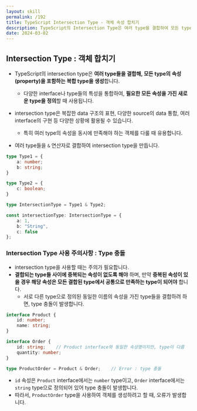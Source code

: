 ```yaml
---
layout: skill
permalink: /192
title: TypeScript Intersection Type - 객체 속성 합치기
description: TypeScript의 Intersection Type은 여러 type을 결합하여 모든 type의 속성을 포함하는 복합 type을 생성하는 기능으로, 다양한 객체의 특성을 통합하거나 확장할 때 유용합니다.
date: 2024-03-02
---
```



## Intersection Type : 객체 합치기

- TypeScript의 intersection type은 **여러 type들을 결합해, 모든 type의 속성(property)을 포함하는 복합 type을 생성**합니다.
    - 다양한 interface나 type들의 특성을 통합하여, **필요한 모든 속성을 가진 새로운 type을 정의**할 때 사용됩니다.

- intersection type은 복잡한 data 구조의 표현, 다양한 source의 data 통합, 여러 interface의 구현 등 다양한 상황에 활용될 수 있습니다.
    - 특히 여러 type의 속성을 동시에 만족해야 하는 객체를 다룰 때 유용합니다.

- 여러 type들을 `&` 연산자로 결합하여 intersection type을 만듭니다.

```typescript
type Type1 = {
    a: number;
    b: string;
}

type Type2 = {
    c: boolean;
}

type IntersectionType = Type1 & Type2;

const intersectionType: IntersectionType = {
    a: 1,
    b: "String",
    c: false
};
```


### Intersection Type 사용 주의사항 : Type 충돌

- intersection type을 사용할 때는 주의가 필요합니다.
- **결합되는 type들 사이에 중복되는 속성이 없도록 해야** 하며, 만약 **중복된 속성이 있을 경우 해당 속성은 모든 결합된 type에서 공통으로 만족하는 type이 되어야** 합니다.
    - 서로 다른 type으로 정의된 동일한 이름의 속성을 가진 type들을 결합하려 하면, type 충돌이 발생합니다.

```typescript
interface Product {
    id: number;
    name: string;
}

interface Order {
    id: string;    // Product interface와 동일한 속성명이지만, type이 다름
    quantity: number;
}

type ProductOrder = Product & Order;    // Error : type 충돌
```

- `id` 속성은 `Product` interface에서는 `number` type이고, `Order` interface에서는 `string` type으로 정의되어 있어 type 충돌이 발생합니다.
- 따라서, `ProductOrder` type을 사용하여 객체를 생성하려고 할 때, 오류가 발생합니다.



